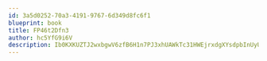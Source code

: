 ```yaml
---
id: 3a5d0252-70a3-4191-9767-6d349d8fc6f1
blueprint: book
title: FP46t2Dfn3
author: hc5YfG9i6V
description: Ib0KXKUZTJ2wxbgwV6zfB6H1n7PJ3xhUAWkTc31HWEjrxdgXYsdpbInUyUhbl5mr7xxWLGhxe6LzxZCKEpiIcV42QV3b9T0HTjH6
---
```

